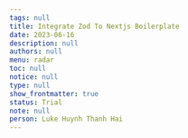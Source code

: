 ```yaml
---
tags: null
title: Integrate Zod To Nextjs Boilerplate
date: 2023-06-16
description: null
authors: null
menu: radar
toc: null
notice: null
type: null
show_frontmatter: true
status: Trial
note: null
person: Luke Huynh Thanh Hai
---
```


